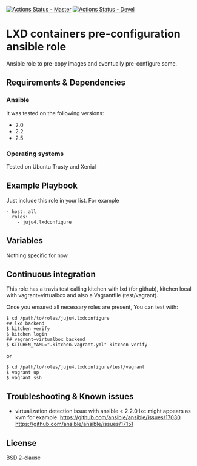 [![Actions Status - Master](https://github.com/juju4/ansible-lxdconfigure/workflows/AnsibleCI/badge.svg)](https://github.com/juju4/ansible-lxdconfigure/actions?query=branch%3Amaster)
[![Actions Status - Devel](https://github.com/juju4/ansible-adduser/workflows/AnsibleCI/badge.svg?branch=devel)](https://github.com/juju4/ansible-adduser/actions?query=branch%3Adevel)

# LXD containers pre-configuration ansible role

Ansible role to pre-copy images and eventually pre-configure some.

## Requirements & Dependencies

### Ansible
It was tested on the following versions:
 * 2.0
 * 2.2
 * 2.5

### Operating systems

Tested on Ubuntu Trusty and Xenial

## Example Playbook

Just include this role in your list.
For example

```
- host: all
  roles:
    - juju4.lxdconfigure
```

## Variables

Nothing specific for now.

## Continuous integration

This role has a travis test calling kitchen with lxd (for github), kitchen local with vagrant+virtualbox and also a Vagrantfile (test/vagrant).

Once you ensured all necessary roles are present, You can test with:
```
$ cd /path/to/roles/juju4.lxdconfigure
## lxd backend
$ kitchen verify
$ kitchen login
## vagrant+virtualbox backend
$ KITCHEN_YAML=".kitchen.vagrant.yml" kitchen verify
```
or
```
$ cd /path/to/roles/juju4.lxdconfigure/test/vagrant
$ vagrant up
$ vagrant ssh
```

## Troubleshooting & Known issues

* virtualization detection issue with ansible < 2.2.0
lxc might appears as kvm for example.
https://github.com/ansible/ansible/issues/17030
https://github.com/ansible/ansible/issues/17151

## License

BSD 2-clause
